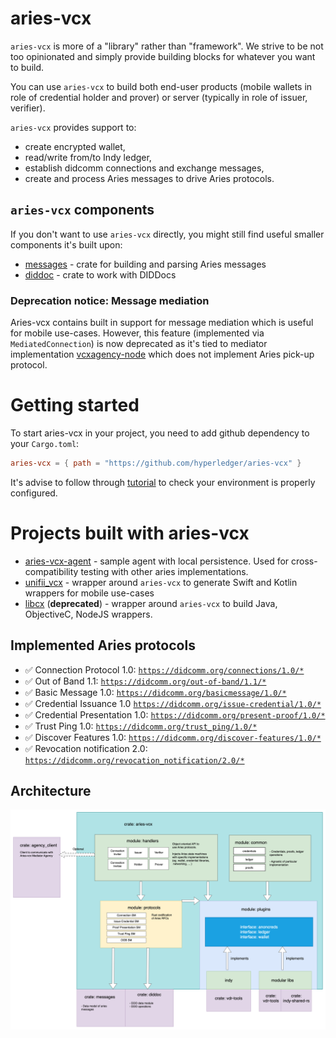# aries-vcx
`aries-vcx` is more of a "library" rather than "framework". We strive to be not too 
opinionated and simply provide building blocks for whatever you want to build. 

You can use `aries-vcx` to build both end-user products (mobile wallets in role of credential 
holder and prover) or server (typically in role of issuer, verifier). 

`aries-vcx` provides support to:
- create encrypted wallet, 
- read/write from/to Indy ledger,
- establish didcomm connections and exchange messages,
- create and process Aries messages to drive Aries protocols.

## `aries-vcx` components
If you don't want to use `aries-vcx` directly, you might still find useful smaller components it's
built upon:
- [messages](https://github.com/hyperledger/aries-vcx/messages) - crate for building and parsing Aries messages
- [diddoc](https://github.com/hyperledger/aries-vcx/diddoc) - crate to work with DIDDocs

### Deprecation notice: Message mediation
Aries-vcx contains built in support for message mediation which is useful for mobile use-cases. However,
this feature (implemented via `MediatedConnection`) is now deprecated as it's tied to mediator 
implementation [vcxagency-node](https://github.com/AbsaOSS/vcxagencynode) which does not implement
Aries pick-up protocol.

# Getting started
To start aries-vcx in your project, you need to add github dependency to your `Cargo.toml`:
```toml
aries-vcx = { path = "https://github.com/hyperledger/aries-vcx" }
```
It's advise to follow through [tutorial](TUTORIAL.md) to check your environment is properly configured.

# Projects built with aries-vcx
- [aries-vcx-agent](https://github.com/hyperledger/aries-vcx/agents/rust/aries-vcx-agent) - sample agent with local persistence. Used for cross-compatibility testing with other aries implementations. 
- [unifii_vcx](https://github.com/hyperledger/aries-vcx/______TBD______) - wrapper around `aries-vcx` to generate Swift and Kotlin wrappers for mobile use-cases
- [libcx](https://github.com/hyperledger/aries-vcx/agents/rust/aries-vcx-agent) (**deprecated**) - wrapper around `aries-vcx` to build Java, ObjectiveC, NodeJS wrappers. 

## Implemented Aries protocols
* ✅ Connection Protocol 1.0: [`https://didcomm.org/connections/1.0/*`](https://github.com/hyperledger/aries-rfcs/tree/master/features/0160-connection-protocol)
* ✅ Out of Band 1.1: [`https://didcomm.org/out-of-band/1.1/*`](https://github.com/hyperledger/aries-rfcs/blob/main/features/0434-outofband)
* ✅ Basic Message 1.0: [`https://didcomm.org/basicmessage/1.0/*`](https://github.com/hyperledger/aries-rfcs/tree/master/features/0095-basic-message)
* ✅ Credential Issuance 1.0 [`https://didcomm.org/issue-credential/1.0/*`](https://github.com/hyperledger/aries-rfcs/blob/master/features/0036-issue-credential)
* ✅ Credential Presentation 1.0: [`https://didcomm.org/present-proof/1.0/*`](https://github.com/hyperledger/aries-rfcs/tree/master/features/0037-present-proof)
* ✅ Trust Ping 1.0: [`https://didcomm.org/trust_ping/1.0/*`](https://github.com/hyperledger/aries-rfcs/blob/master/features/0048-trust-ping/README.md)
* ✅ Discover Features 1.0: [`https://didcomm.org/discover-features/1.0/*`](https://github.com/hyperledger/aries-rfcs/tree/master/features/0031-discover-features)
* ✅ Revocation notification 2.0: [`https://didcomm.org/revocation_notification/2.0/*`](https://github.com/hyperledger/aries-rfcs/tree/master/features/0031-discover-features)

## Architecture 

<img alt="AriesVCX architecture diagram" src="../docs/architecture/ariesvcx_architecture_040123.png"/>

